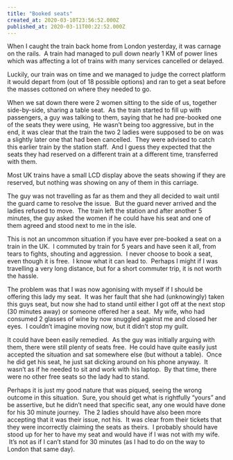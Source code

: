 ```yaml
---
title: "Booked seats"
created_at: 2020-03-10T23:56:52.000Z
published_at: 2020-03-11T00:22:52.000Z
---
```

When I caught the train back home from London yesterday, it was carnage on the rails.  A train had managed to pull down nearly 1 KM of power lines which was affecting a lot of trains with many services cancelled or delayed.

Luckily, our train was on time and we managed to judge the correct platform it would depart from (out of 18 possible options) and ran to get a seat before the masses cottoned on where they needed to go.

When we sat down there were 2 women sitting to the side of us, together side-by-side, sharing a table seat.  As the train started to fill up with passengers, a guy was talking to them, saying that he had pre-booked one of the seats they were using,  He wasn’t being too aggressive, but in the end, it was clear that the train the two 2 ladies were supposed to be on was a slightly later one that had been cancelled.  They were advised to catch this earlier train by the station staff.  And I guess they expected that the seats they had reserved on a different train at a different time, transferred with them.

Most UK trains have a small LCD display above the seats showing if they are reserved, but nothing was showing on any of them in this carriage.

The guy was not travelling as far as them and they all decided to wait until the guard came to resolve the issue.  But the guard never arrived and the ladies refused to move.  The train left the station and after another 5 minutes, the guy asked the women if he could have his seat and one of them agreed and stood next to me in the isle.

This is not an uncommon situation if you have ever pre-booked a seat on a train in the UK.  I commuted by train for 5 years and have seen it all, from tears to fights, shouting and aggression.  I never choose to book a seat, even though it is free.  I know what it can lead to.  Perhaps I might if I was travelling a very long distance, but for a short commuter trip, it is not worth the hassle.

The problem was that I was now agonising with myself if I should be offering this lady my seat.  It was her fault that she had (unknowingly) taken this guys seat, but now she had to stand until either I got off at the next stop (30 minutes away) or someone offered her a seat.  My wife, who had consumed 2 glasses of wine by now snuggled against me and closed her eyes.  I couldn’t imagine moving now, but it didn’t stop my guilt.

It could have been easily remedied.  As the guy was initially arguing with them, there were still plenty of seats free.  He could have quite easily just accepted the situation and sat somewhere else (but without a table).  Once he did get his seat, he just sat dicking around on his phone anyway.  It wasn’t as if he needed to sit and work with his laptop.  By that time, there were no other free seats so the lady had to stand.

Perhaps it is just my good nature that was piqued, seeing the wrong outcome in this situation.  Sure, you should get what is rightfully “yours” and be assertive, but he didn’t need that specific seat, any one would have done for his 30 minute journey.  The 2 ladies should have also been more accepting that it was their issue, not his.  It was clear from their tickets that they were incorrectly claiming the seats as theirs.  I probably should have stood up for her to have my seat and would have if I was not with my wife.  It’s not as if I can’t stand for 30 minutes (as I had to do on the way to London that same day).
